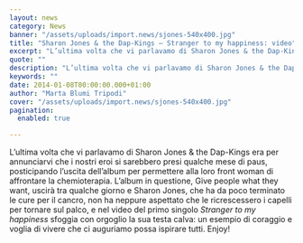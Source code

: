 ```yaml
---
layout: news
category: News
banner: "/assets/uploads/import.news/sjones-540x400.jpg"
title: "Sharon Jones & the Dap-Kings – Stranger to my happiness: video"
excerpt: "L’ultima volta che vi parlavamo di Sharon Jones & the Dap-Kings era per annunciarvi che i nostri eroi si sarebbero presi qualche mese di paus, posticipando l’uscita dell’album per permettere alla loro front woman di affrontare la chemioterapia. L’album in questione, Give people what they want, uscirà tra qualche giorno e Sharon Jones, che ha [&hellip"
quote: ""
description: "L’ultima volta che vi parlavamo di Sharon Jones & the Dap-Kings era per annunciarvi che i nostri eroi si sarebbero presi qualche mese di paus, posticipando l’uscita dell’album per permettere alla loro front woman di affrontare la chemioterapia. L’album in questione, Give people what they want, uscirà tra qualche giorno e Sharon Jones, che ha [&hellip"
keywords: ""
date: 2014-01-08T00:00:00.000+01:00
author: "Marta Blumi Tripodi"
cover: "/assets/uploads/import.news/sjones-540x400.jpg"
pagination:
  enabled: true

---
```


[](https://hotmc.com/sharon-jones-the-dap-kings-vinci-concerto-di-milano-e-roma/sjones-540x400/)

L’ultima volta che vi parlavamo di Sharon Jones & the Dap-Kings era per annunciarvi che i nostri eroi si sarebbero presi qualche mese di paus, posticipando l’uscita dell’album per permettere alla loro front woman di affrontare la chemioterapia. L’album in questione, Give people what they want, uscirà tra qualche giorno e Sharon Jones, che ha da poco terminato le cure per il cancro, non ha neppure aspettato che le ricrescessero i capelli per tornare sul palco, e nel video del primo singolo _Stranger to my happiness_ sfoggia con orgoglio la sua testa calva: un esempio di coraggio e voglia di vivere che ci auguriamo possa ispirare tutti. Enjoy!